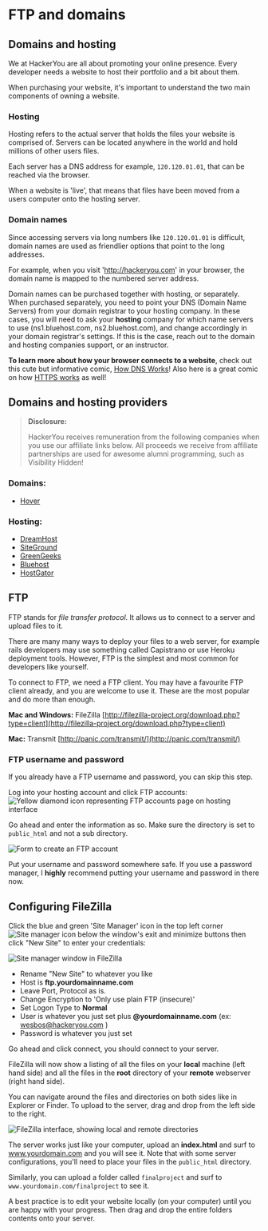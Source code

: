 # FTP and domains

## Domains and hosting

We at HackerYou are all about promoting your online presence. Every developer needs a website to host their portfolio and a bit about them. 

When purchasing your website, it's important to understand the two main components of owning a website.

### Hosting

Hosting refers to the actual server that holds the files your website is comprised of. Servers can be located anywhere in the world and hold millions of other users files.

Each server has a DNS address for example, `120.120.01.01`, that can be reached via the browser.

When a website is 'live', that means that files have been moved from a users computer onto the hosting server.

### Domain names
Since accessing servers via long numbers like `120.120.01.01` is difficult, domain names are used as friendlier options that point to the long addresses.

For example, when you visit 'http://hackeryou.com' in your browser, the domain name is mapped to the numbered server address.

Domain names can be purchased together with hosting, or separately. When purchased separately, you need to point your DNS (Domain Name Servers) from your domain registrar to your hosting company. In these cases, you will need to ask your **hosting** company for which name servers to use (ns1.bluehost.com, ns2.bluehost.com), and change accordingly in your domain registrar's settings. If this is the case, reach out to the domain and hosting companies support, or an instructor.

**To learn more about how your browser connects to a website**, check out this cute but informative comic, [How DNS Works](https://howdns.works)! Also here is a great comic on how [HTTPS works](https://howhttps.works/) as well!

## Domains and hosting providers

> **Disclosure:**
>
> HackerYou receives remuneration from the following companies when you use our affiliate links below. All proceeds we receive from affiliate partnerships are used for awesome alumni programming, such as Visibility Hidden!



### Domains:
* [Hover](https://hover.com/IbL8v5UV)


### Hosting:
* [DreamHost](http://www.dreamhost.com/r.cgi?2137548)
* [SiteGround](https://www.siteground.com/index.htm?afcode=8d0b6cfbb3392c6083f2310e4d1ae00a)
* [GreenGeeks](https://www.greengeeks.com/track/hackeryou/cp-default)
* [Bluehost](http://www.bluehost.com/track/hackeryou) 
* [HostGator](https://partners.hostgator.com/hackeryou)

## FTP

FTP stands for _file transfer protocol_. It allows us to connect to a server and upload files to it.

There are many many ways to deploy your files to a web server, for example rails developers may use something called Capistrano or use Heroku deployment tools. However, FTP is the simplest and most common for developers like yourself.

To connect to FTP, we need a FTP client. You may have a favourite FTP client already, and you are welcome to use it. These are the most popular and do more than enough.

**Mac and Windows:** FileZilla [http://filezilla-project.org/download.php?type=client](http://filezilla-project.org/download.php?type=client)

**Mac:** Transmit [http://panic.com/transmit/](http://panic.com/transmit/)

### FTP username and password
If you already have a FTP username and password, you can skip this step.

Log into your hosting account and click FTP accounts: ![Yellow diamond icon representing FTP accounts page on hosting interface](http://wes.io/L96O/content)

Go ahead and enter the information as so. Make sure the directory is set to `public_html` and not a sub directory.

![Form to create an FTP account](http://wes.io/L88a/content)

Put your username and password somewhere safe. If you use a password manager, I **highly** recommend putting your username and password in there now.

## Configuring FileZilla

Click the blue and green 'Site Manager' icon in the top left corner ![Site manager icon below the window's exit and minimize buttons](http://f.cl.ly/items/0i0K3B0S1e273V2u0M0S/Screen%20Shot%202014-01-22%20at%201.25.49%20PM.png) then click "New Site" to enter your credentials:

![Site manager window in FileZilla](http://f.cl.ly/items/3Y0V093u08133f0b0G09/Screen%20Shot%202014-01-22%20at%201.37.16%20PM.png)
* Rename "New Site" to whatever you like
* Host is **ftp.yourdomainname.com**
* Leave Port, Protocol as is.
* Change Encryption to 'Only use plain FTP (insecure)'
* Set Logon Type to **Normal**
* User is whatever you just set plus **@yourdomainname.com** (ex: wesbos@hackeryou.com )
* Password is whatever you just set

Go ahead and click connect, you should connect to your server.

FileZilla will now show a listing of all the files on your **local** machine (left hand side) and all the files in the **root** directory of your **remote** webserver (right hand side). 

You can navigate around the files and directories on both sides like in Explorer or Finder. To upload to the server, drag and drop from the left side to the right. 

![FileZilla interface, showing local and remote directories](http://f.cl.ly/items/432X360I0h2T3H2Y1b24/Screen%20Shot%202014-01-22%20at%202.16.43%20PM.png)

The server works just like your computer, upload an **index.html** and surf to www.yourdomain.com and you will see it. Note that with some server configurations, you'll need to place your files in the  `public_html` directory. 

Similarly, you can upload a folder called `finalproject` and surf to `www.yourdomain.com/finalproject` to see it.

A best practice is to edit your website locally (on your computer) until you are happy with your progress. Then drag and drop the entire folders contents onto your server.

